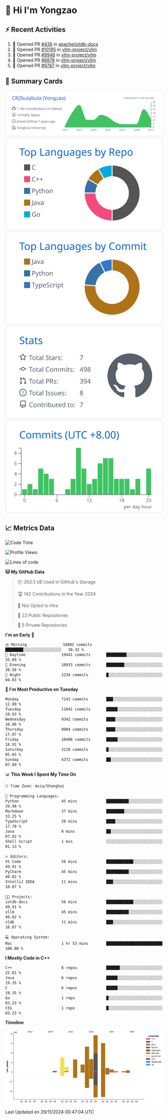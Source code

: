 # 👋 Hi I'm Yongzao

## ⚡ Recent Activities
<!--START_SECTION:activity-->
1. 💪 Opened PR [#436](https://github.com/apache/iotdb-docs/pull/436) in [apache/iotdb-docs](https://github.com/apache/iotdb-docs)
2. 💪 Opened PR [#10195](https://github.com/vllm-project/vllm/pull/10195) in [vllm-project/vllm](https://github.com/vllm-project/vllm)
3. 💪 Opened PR [#9946](https://github.com/vllm-project/vllm/pull/9946) in [vllm-project/vllm](https://github.com/vllm-project/vllm)
4. 💪 Opened PR [#9876](https://github.com/vllm-project/vllm/pull/9876) in [vllm-project/vllm](https://github.com/vllm-project/vllm)
5. 💪 Opened PR [#9787](https://github.com/vllm-project/vllm/pull/9787) in [vllm-project/vllm](https://github.com/vllm-project/vllm)
<!--END_SECTION:activity-->

## 🎑 Summary Cards

[![](https://raw.githubusercontent.com/CRZbulabula/CRZbulabula/main/profile-summary-card-output/github/0-profile-details.svg)](https://github.com/vn7n24fzkq/github-profile-summary-cards)
[![](https://raw.githubusercontent.com/CRZbulabula/CRZbulabula/main/profile-summary-card-output/github/1-repos-per-language.svg)](https://github.com/vn7n24fzkq/github-profile-summary-cards) [![](https://raw.githubusercontent.com/CRZbulabula/CRZbulabula/main/profile-summary-card-output/github/2-most-commit-language.svg)](https://github.com/vn7n24fzkq/github-profile-summary-cards)
[![](https://raw.githubusercontent.com/CRZbulabula/CRZbulabula/main/profile-summary-card-output/github/3-stats.svg)](https://github.com/vn7n24fzkq/github-profile-summary-cards) [![](https://raw.githubusercontent.com/CRZbulabula/CRZbulabula/main/profile-summary-card-output/github/4-productive-time.svg)](https://github.com/vn7n24fzkq/github-profile-summary-cards)

## 📈 Metrics Data

<!--START_SECTION:waka-->
![Code Time](http://img.shields.io/badge/Code%20Time-726%20hrs%2013%20mins-blue)

![Profile Views](http://img.shields.io/badge/Profile%20Views-0-blue)

![Lines of code](https://img.shields.io/badge/From%20Hello%20World%20I%27ve%20Written-32.0%20million%20lines%20of%20code-blue)

**🐱 My GitHub Data** 

> 📦 263.5 kB Used in GitHub's Storage 
 > 
> 🏆 142 Contributions in the Year 2024
 > 
> 🚫 Not Opted to Hire
 > 
> 📜 23 Public Repositories 
 > 
> 🔑 5 Private Repositories 
 > 
**I'm an Early 🐤** 

```text
🌞 Morning                16802 commits       ████████░░░░░░░░░░░░░░░░░   30.32 % 
🌆 Daytime                19441 commits       █████████░░░░░░░░░░░░░░░░   35.09 % 
🌃 Evening                16933 commits       ████████░░░░░░░░░░░░░░░░░   30.56 % 
🌙 Night                  2234 commits        █░░░░░░░░░░░░░░░░░░░░░░░░   04.03 % 
```
📅 **I'm Most Productive on Tuesday** 

```text
Monday                   7143 commits        ███░░░░░░░░░░░░░░░░░░░░░░   12.89 % 
Tuesday                  11041 commits       █████░░░░░░░░░░░░░░░░░░░░   19.93 % 
Wednesday                9342 commits        ████░░░░░░░░░░░░░░░░░░░░░   16.86 % 
Thursday                 9904 commits        ████░░░░░░░░░░░░░░░░░░░░░   17.87 % 
Friday                   10480 commits       █████░░░░░░░░░░░░░░░░░░░░   18.91 % 
Saturday                 3128 commits        █░░░░░░░░░░░░░░░░░░░░░░░░   05.65 % 
Sunday                   4372 commits        ██░░░░░░░░░░░░░░░░░░░░░░░   07.89 % 
```


📊 **This Week I Spent My Time On** 

```text
🕑︎ Time Zone: Asia/Shanghai

💬 Programming Languages: 
Python                   45 mins             ██████████░░░░░░░░░░░░░░░   39.98 % 
Markdown                 37 mins             ████████░░░░░░░░░░░░░░░░░   33.25 % 
TypeScript               20 mins             ████░░░░░░░░░░░░░░░░░░░░░   17.78 % 
Java                     8 mins              ██░░░░░░░░░░░░░░░░░░░░░░░   07.82 % 
Shell Script             1 min               ░░░░░░░░░░░░░░░░░░░░░░░░░   01.13 % 

🔥 Editors: 
VS Code                  56 mins             ████████████░░░░░░░░░░░░░   49.91 % 
PyCharm                  45 mins             ██████████░░░░░░░░░░░░░░░   40.02 % 
IntelliJ IDEA            11 mins             ███░░░░░░░░░░░░░░░░░░░░░░   10.07 % 

🐱‍💻 Projects: 
iotdb-docs               56 mins             ████████████░░░░░░░░░░░░░   49.91 % 
vllm                     45 mins             ██████████░░░░░░░░░░░░░░░   40.02 % 
vldb                     11 mins             ███░░░░░░░░░░░░░░░░░░░░░░   10.07 % 

💻 Operating System: 
Mac                      1 hr 53 mins        █████████████████████████   100.00 % 
```

**I Mostly Code in C++** 

```text
C++                      8 repos             ██████░░░░░░░░░░░░░░░░░░░   25.81 % 
Java                     6 repos             █████░░░░░░░░░░░░░░░░░░░░   19.35 % 
C                        6 repos             █████░░░░░░░░░░░░░░░░░░░░   19.35 % 
Go                       1 repo              █░░░░░░░░░░░░░░░░░░░░░░░░   03.23 % 
CSS                      1 repo              █░░░░░░░░░░░░░░░░░░░░░░░░   03.23 % 
```



**Timeline**

![Lines of Code chart](https://raw.githubusercontent.com/CRZbulabula/CRZbulabula/main/assets/bar_graph.png)


 Last Updated on 29/11/2024 00:47:04 UTC
<!--END_SECTION:waka-->


